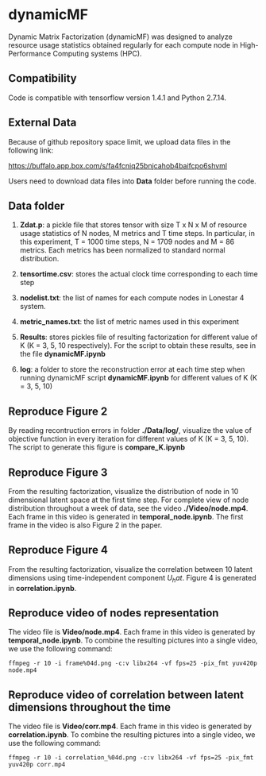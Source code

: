 # dynamicMF
Dynamic Matrix Factorization (dynamicMF) was designed to analyze resource usage statistics obtained regularly for each compute node in High-Performance Computing systems (HPC).

## Compatibility
Code is compatible with tensorflow version 1.4.1 and Python 2.7.14.

## External Data
Because of github repository space limit, we upload data files in the following link:

https://buffalo.app.box.com/s/fa4fcniq25bnjcahob4baifcpo6shvml

Users need to download data files into **Data** folder before running the code.

## Data folder

1. **Zdat.p**: a pickle file that stores tensor with size T x N x M of resource usage statistics of N nodes, M metrics and T time steps. In particular, in this experiment, T = 1000 time steps, N = 1709 nodes and M = 86 metrics. Each metrics has been normalized to standard normal distribution. 

2. **tensortime.csv**: stores the actual clock time corresponding to each time step

3. **nodelist.txt**: the list of names for each compute nodes in Lonestar 4 system. 

4. **metric_names.txt**: the list of metric names used in this experiment

5. **Results**: stores pickles file of resulting factorization for different value of K (K = 3, 5, 10 respectively). For the script to obtain these results, see in the file **dynamicMF.ipynb**

6. **log**: a folder to store the reconstruction error at each time step when running dynamicMF script **dynamicMF.ipynb** for different values of K (K = 3, 5, 10)

## Reproduce Figure 2

By reading recontruction errors in folder **./Data/log/**, visualize the value of objective function in every iteration for different values of K (K = 3, 5, 10). The script to generate this figure is **compare_K.ipynb**

## Reproduce Figure 3

From the resulting factorization, visualize the distribution of node in 10 dimensional latent space at the first time step. For complete view of node distribution throughout a week of data, see the video **./Video/node.mp4**. Each frame in this video is generated in **temporal_node.ipynb**. The first frame in the video is also Figure 2 in the paper.

## Reproduce Figure 4

From the resulting factorization, visualize the correlation between 10 latent dimensions using time-independent component $U_hat$. Figure 4 is generated in **correlation.ipynb**.

## Reproduce video of nodes representation 

The video file is **Video/node.mp4**. Each frame in this video is generated by **temporal_node.ipynb**. To combine the resulting pictures into a single video, we use the following command:

```
ffmpeg -r 10 -i frame%04d.png -c:v libx264 -vf fps=25 -pix_fmt yuv420p node.mp4
```

## Reproduce video of correlation between latent dimensions throughout the time

The video file is **Video/corr.mp4**. Each frame in this video is generated by **correlation.ipynb**. To combine the resulting pictures into a single video, we use the following command:

```
ffmpeg -r 10 -i correlation_%04d.png -c:v libx264 -vf fps=25 -pix_fmt yuv420p corr.mp4
```
